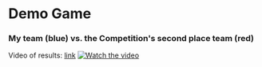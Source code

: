 # Demo Game
### My team (blue) vs. the Competition's second place team (red)
Video of results: [link](https://youtu.be/FUUvTQnPesk)
[![Watch the video](https://lh3.googleusercontent.com/u/0/drive-viewer/AFDK6gNDOZL5J7lmL-5DFZ1zWa69dG0H4KgGk5fnJqEeAdMB8QGzMDcg210Ir1fCVcc-srpo1jhXY9txECqBNebTaAr-sU3SEg=w2880-h1642)](https://youtu.be/FUUvTQnPesk)
